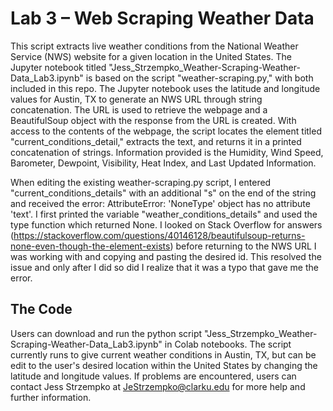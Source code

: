 # Lab 3 – Web Scraping Weather Data

This script extracts live weather conditions from the National Weather Service (NWS) website for a given location in the United States. The Jupyter notebook titled "Jess_Strzempko_Weather-Scraping-Weather-Data_Lab3.ipynb" is based on the script "weather-scraping.py," with both included in this repo. The Jupyter notebook uses the latitude and longitude values for Austin, TX to generate an NWS URL through string concatenation. The URL is used to retrieve the webpage and a BeautifulSoup object with the response from the URL is created. With access to the contents of the webpage, the script locates the element titled "current_conditions_detail," extracts the text, and returns it in a printed concatenation of strings. Information provided is the Humidity, Wind Speed, Barometer, Dewpoint, Visibility, Heat Index, and Last Updated Information. 

When editing the existing weather-scraping.py script, I entered "current_conditions_details" with an additional "s" on the end of the string and received the error: AttributeError: 'NoneType' object has no attribute 'text'. I first printed the variable "weather_conditions_details" and used the type function which returned None. I looked on Stack Overflow for answers (https://stackoverflow.com/questions/40146128/beautifulsoup-returns-none-even-though-the-element-exists) before returning to the NWS URL I was working with and copying and pasting the desired id. This resolved the issue and only after I did so did I realize that it was a typo that gave me the error. 

## The Code
Users can download and run the python script "Jess_Strzempko_Weather-Scraping-Weather-Data_Lab3.ipynb" in Colab notebooks. The script currently runs to give current weather conditions in Austin, TX, but can be edit to the user's desired location within the United States by changing the latitude and longitude values. If problems are encountered, users can contact Jess Strzempko at JeStrzempko@clarku.edu for more help and further information.
